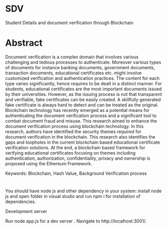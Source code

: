 # SDV
Student Details and document verification through Blockchain

# Abstract

Document verification is a complex domain that involves various challenging and tedious
processes to authenticate. Moreover various types of documents for instance banking documents,
government documents, transaction documents, educational certificates etc. might involve
customized verification and authentication practices. The content for each type varies significantly,
hence requires to be dealt in a distinct manner. For students, educational certificates are the most
important documents issued by their universities. However, as the issuing process is not that
transparent and verifiable, fake certificates can be easily created. A skillfully generated fake
certificate is always hard to detect and can be treated as the original. Blockchain technology has
recently emerged as a potential means for authenticating the document verification process and a
significant tool to combat document fraud and misuse. This research aimed to enhance the
document verification process using blockchain technology. In this research, authors have
identified the security themes required for document verification in the blockchain. This research
also identifies the gaps and loopholes in the current blockchain based educational certificate
verification solutions. At the end, a blockchain based framework for verifying educational
certificates focusing on themes including authentication, authorization, confidentiality, privacy and
ownership is proposed using the Ethereum Framework.

Keywords: Blockchain, Hash Value, Background Verification process

# 

You should have node js and other dependency in your system:
install node js and open folder in visual studio and run npm i for installation of dependencies.

Development server

Run node app.js for a dev server . Navigate to http://localhost:3001/.

 

